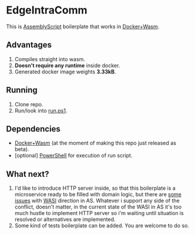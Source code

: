 # EdgeIntraComm

This is [AssemblyScript](https://github.com/AssemblyScript/assemblyscript) boilerplate that works in [Docker+Wasm](https://docs.docker.com/desktop/wasm/).

## Advantages

1. Compiles straight into wasm.
2. **Doesn't require any runtime** inside docker.
3. Generated docker image weights **3.33kB**.

## Running

1. Clone repo.
2. Run/look into [run.ps1](./run.ps1).

## Dependencies

- [Docker+Wasm](https://docs.docker.com/desktop/wasm/) (at the moment of making this repo just released as beta).
- [optional] [PowerShell](https://learn.microsoft.com/en-us/powershell/) for execution of run script.

## What next?

1. I'd like to introduce HTTP server inside, so that this boilerplate is a microservice ready to be filled with domain logic, but there are [some issues](https://github.com/AssemblyScript/wasi-shim#considerations) with [WASI](https://wasi.dev/) direction in AS. Whatever i support any side of the conflict, doesn't matter, in the current state of the WASI in AS it's too much hustle to implement HTTP server so i'm waiting until situation is resolved or alternatives are implemented.
2. Some kind of tests boilerplate can be added. You are welcome to do so.